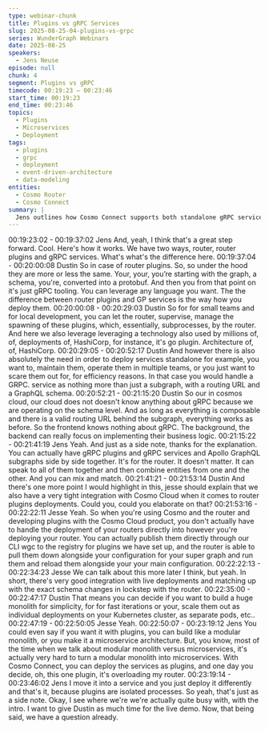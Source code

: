 ```yaml
---
type: webinar-chunk
title: Plugins vs gRPC Services
slug: 2025-08-25-04-plugins-vs-grpc
series: WunderGraph Webinars
date: 2025-08-25
speakers:
  - Jens Neuse
episode: null
chunk: 4
segment: Plugins vs gRPC
timecode: 00:19:23 – 00:23:46
start_time: 00:19:23
end_time: 00:23:46
topics:
  - Plugins
  - Microservices
  - Deployment
tags:
  - plugins
  - grpc
  - deployment
  - event-driven-architecture
  - data-modeling
entities:
  - Cosmo Router
  - Cosmo Connect
summary: |
  Jens outlines how Cosmo Connect supports both standalone gRPC services and lightweight router plugins. He compares deployment tradeoffs between microservices and modular monolith patterns.
---
```



00:19:23:02 - 00:19:37:02
Jens
And, yeah, I think that's a great step forward. Cool. Here's how it works. We have two ways,
router, router plugins and gRPC services. What's what's the difference here.
00:19:37:04 - 00:20:00:08
Dustin
So in case of router plugins. So, so under the hood they are more or less the same. Your, your,
you’re starting with the graph, a schema, you're, converted into a protobuf. And then you from
that point on it's just gRPC tooling. You can leverage any language you want. The the difference
between router plugins and GP services is the way how you deploy them.
00:20:00:08 - 00:20:29:03
Dustin
So for for small teams and for local development, you can let the router, supervise, manage the
spawning of these plugins, which, essentially, subprocesses, by the router. And here we also
leverage leveraging a technology also used by millions of, of, deployments of, HashiCorp, for
instance, it's go plugin. Architecture of, of, HashiCorp.
00:20:29:05 - 00:20:52:17
Dustin
And however there is also absolutely the need in order to deploy services standalone for
example, you want to, maintain them, operate them in multiple teams, or you just want to scare
them out for, for efficiency reasons. In that case you would handle a GRPC. service as nothing
more than just a subgraph, with a routing URL and a GraphQL schema.
00:20:52:21 - 00:21:15:20
Dustin
So our in cosmos cloud, our cloud does not doesn't know anything about gRPC because we are
operating on the schema level. And as long as everything is composable and there is a valid
routing URL behind the subgraph, everything works as before. So the frontend knows nothing
about gRPC. The background, the backend can really focus on implementing their business
logic.
00:21:15:22 - 00:21:41:19
Jens
Yeah. And just as a side note, thanks for the explanation. You can actually have gRPC plugins
and gRPC services and Apollo GraphQL subgraphs side by side together. It's for the router. It
doesn't matter. It can speak to all of them together and then combine entities from one and the
other. And you can mix and match.
00:21:41:21 - 00:21:53:14
Dustin
And there's one more point I would highlight in this, jesse should explain that we also have a
very tight integration with Cosmo Cloud when it comes to router plugins deployments. Could
you, could you elaborate on that?
00:21:53:16 - 00:22:22:11
Jesse
Yeah. So when you're using Cosmo and the router and developing plugins with the Cosmo
Cloud product, you don't actually have to handle the deployment of your routers directly into
however you're deploying your router. You can actually publish them directly through our CLI
wgc to the registry for plugins we have set up, and the router is able to pull them down
alongside your configuration for your super graph and run them and reload them alongside your
your main configuration.
00:22:22:13 - 00:22:34:23
Jesse
We can talk about this more later I think, but yeah. In short, there's very good integration with
live deployments and matching up with the exact schema changes in lockstep with the router.
00:22:35:00 - 00:22:47:17
Dustin
That means you can decide if you want to build a huge monolith for simplicity, for for fast
iterations or your, scale them out as individual deployments on your Kubernetes cluster, as
separate pods, etc..
00:22:47:19 - 00:22:50:05
Jesse
Yeah.
00:22:50:07 - 00:23:19:12
Jens
You could even say if you want it with plugins, you can build like a modular monolith, or you
make it a microservice architecture. But, you know, most of the time when we talk about
modular monolith versus microservices, it's actually very hard to turn a modular monolith into
microservices. With Cosmo Connect, you can deploy the services as plugins, and one day you
decide, oh, this one plugin, it's overloading my router.
00:23:19:14 - 00:23:46:02
Jens
I move it into a service and you just deploy it differently and that's it, because plugins are
isolated processes. So yeah, that's just as a side note. Okay, I see where we're we're actually
quite busy with, with the intro. I want to give Dustin as much time for the live demo. Now, that
being said, we have a question already.